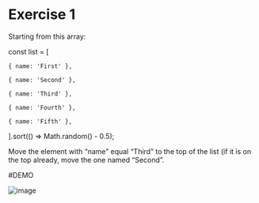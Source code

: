 # Exercise 1

Starting from this array:

const list = [

    {​​​​​​ name: 'First' }​​​​​​​​​​​​​,
    
    {​​​​​​​​​​​​​ name: 'Second' }​​​​​​​​​​​​​,
    
    {​​​​​​​​​​​​​ name: 'Third' }​​​​​​​​​​​​​,
    
    {​​​​​​​​​​​​​ name: 'Fourth' }​​​​​​​​​​​​​,
    
    {​​​​​​​​​​​​​ name: 'Fifth' }​​​​​​​​​​​​​,
    
].sort(() => Math.random() - 0.5);


Move the element with “name” equal “Third” to the top of the list (if it is on the top already, move the one named “Second”.



#DEMO

![image](https://user-images.githubusercontent.com/51968093/160293550-5bc56191-6fbf-4fa9-a071-7f91ea5f35e6.png)
